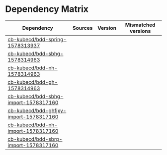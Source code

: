 # Dependency Matrix

Dependency | Sources | Version | Mismatched versions
---------- | ------- | ------- | -------------------
[cb-kubecd/bdd-spring-1578313937](https://github.com/cb-kubecd/bdd-spring-1578313937.git) |  | []() | 
[cb-kubecd/bdd-sbhg-1578314963](https://github.com/cb-kubecd/bdd-sbhg-1578314963.git) |  | []() | 
[cb-kubecd/bdd-nh-1578314963](https://github.com/cb-kubecd/bdd-nh-1578314963.git) |  | []() | 
[cb-kubecd/bdd-gh-1578314963](https://github.com/cb-kubecd/bdd-gh-1578314963.git) |  | []() | 
[cb-kubecd/bdd-sbhg-import-1578317160](https://github.com/cb-kubecd/bdd-sbhg-import-1578317160.git) |  | []() | 
[cb-kubecd/bdd-ghfjxy-import-1578317160](https://github.com/cb-kubecd/bdd-ghfjxy-import-1578317160.git) |  | []() | 
[cb-kubecd/bdd-nh-import-1578317160](https://github.com/cb-kubecd/bdd-nh-import-1578317160.git) |  | []() | 
[cb-kubecd/bdd-sbrp-import-1578317160](https://github.com/cb-kubecd/bdd-sbrp-import-1578317160.git) |  | []() | 
